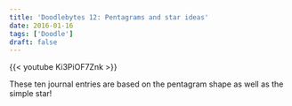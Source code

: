 ```yaml
---
title: 'Doodlebytes 12: Pentagrams and star ideas'
date: 2016-01-16
tags: ['Doodle']
draft: false
---
```

{{< youtube Ki3PiOF7Znk >}}

<p>These ten journal entries are based on the pentagram shape as well as the simple star!</p>
